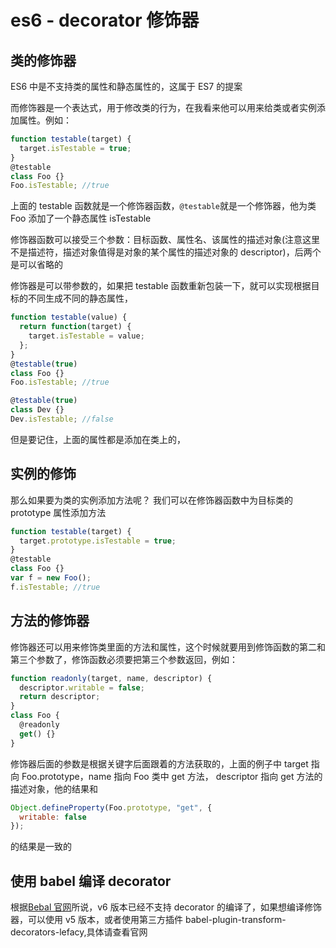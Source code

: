 # es6 - decorator 修饰器

## 类的修饰器

ES6 中是不支持类的属性和静态属性的，这属于 ES7 的提案

而修饰器是一个表达式，用于修改类的行为，在我看来他可以用来给类或者实例添加属性。例如：

```js
function testable(target) {
  target.isTestable = true;
}
@testable
class Foo {}
Foo.isTestable; //true
```

上面的 testable 函数就是一个修饰器函数，`@testable`就是一个修饰器，他为类 Foo 添加了一个静态属性 isTestable

修饰器函数可以接受三个参数：目标函数、属性名、该属性的描述对象(注意这里不是描述符，描述对象值得是对象的某个属性的描述对象的 descriptor)，后两个是可以省略的

修饰器是可以带参数的，如果把 testable 函数重新包装一下，就可以实现根据目标的不同生成不同的静态属性，

```js
function testable(value) {
  return function(target) {
    target.isTestable = value;
  };
}
@testable(true)
class Foo {}
Foo.isTestable; //true

@testable(true)
class Dev {}
Dev.isTestable; //false
```

但是要记住，上面的属性都是添加在类上的，

## 实例的修饰

那么如果要为类的实例添加方法呢？ 我们可以在修饰器函数中为目标类的 prototype 属性添加方法

```js
function testable(target) {
  target.prototype.isTestable = true;
}
@testable
class Foo {}
var f = new Foo();
f.isTestable; //true
```

## 方法的修饰器

修饰器还可以用来修饰类里面的方法和属性，这个时候就要用到修饰函数的第二和第三个参数了，修饰函数必须要把第三个参数返回，例如：

```js
function readonly(target, name, descriptor) {
  descriptor.writable = false;
  return descriptor;
}
class Foo {
  @readonly
  get() {}
}
```

修饰器后面的参数是根据关键字后面跟着的方法获取的，上面的例子中 target 指向 Foo.prototype，name 指向 Foo 类中 get 方法， descriptor 指向 get 方法的描述对象，他的结果和

```js
Object.defineProperty(Foo.prototype, "get", {
  writable: false
});
```

的结果是一致的

## 使用 babel 编译 decorator

根据[Bebal 官网](http://babeljs.io/docs/plugins/transform-decorators/#simple-class-decorator)所说，v6 版本已经不支持 decorator 的编译了，如果想编译修饰器，可以使用 v5 版本，或者使用第三方插件 babel-plugin-transform-decorators-lefacy,具体请查看官网
